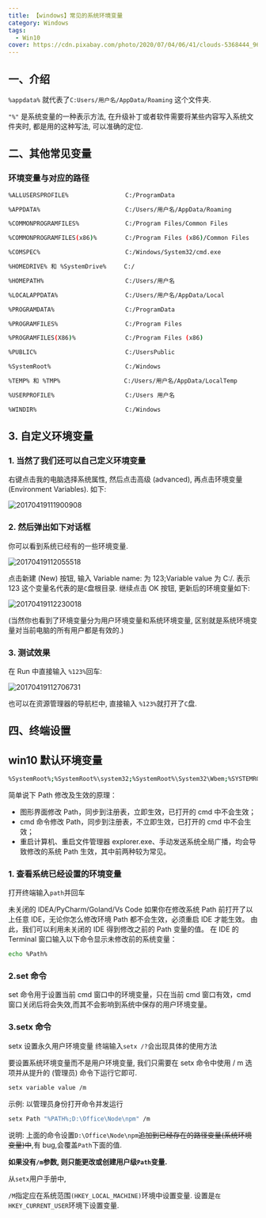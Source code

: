 ```yaml
---
title: 【windows】常见的系统环境变量
category: Windows
tags:
  - Win10
cover: https://cdn.pixabay.com/photo/2020/07/04/06/41/clouds-5368444_960_720.jpg
---
```


## 一、介绍

`%appdata%` 就代表了`C:Users/用户名/AppData/Roaming` 这个文件夹.

`"%"` 是系统变量的一种表示方法, 在升级补丁或者软件需要将某些内容写入系统文件夹时, 都是用的这种写法, 可以准确的定位.

## 二、其他常见变量

### 环境变量与对应的路径

```bash
%ALLUSERSPROFILE%                C:/ProgramData

%APPDATA%                        C:/Users/用户名/AppData/Roaming

%COMMONPROGRAMFILES%             C:/Program Files/Common Files

%COMMONPROGRAMFILES(x86)%        C:/Program Files (x86)/Common Files

%COMSPEC%                        C:/Windows/System32/cmd.exe

%HOMEDRIVE% 和 %SystemDrive%     C:/

%HOMEPATH%                       C:/Users/用户名

%LOCALAPPDATA%                   C:/Users/用户名/AppData/Local

%PROGRAMDATA%                    C:/ProgramData

%PROGRAMFILES%                   C:/Program Files

%PROGRAMFILES(X86)%              C:/Program Files (x86)

%PUBLIC%                         C:/UsersPublic

%SystemRoot%                     C:/Windows

%TEMP% 和 %TMP%                  C:/Users/用户名/AppData/LocalTemp

%USERPROFILE%                    C:/Users 用户名

%WINDIR%                         C:/Windows
```

## 3. 自定义环境变量

### 1. 当然了我们还可以自己定义环境变量

右键点击我的电脑选择系统属性, 然后点击高级 (advanced), 再点击环境变量 (Environment Variables). 如下:

![20170419111900908](https://i.ibb.co/FVMjf0q/20170419111900908.png)

### 2. 然后弹出如下对话框

你可以看到系统已经有的一些环境变量.

![20170419112055518](https://i.ibb.co/bzmHz8N/20170419112055518.png)

点击新建 (New) 按钮, 输入 Variable name: 为 123;Variable value 为 C:/. 表示 123 这个变量名代表的是`C`盘根目录. 继续点击 OK 按钮, 更新后的环境变量如下:

![20170419112230018](https://i.ibb.co/9qFxwBm/20170419112230018.png)

(当然你也看到了环境变量分为用户环境变量和系统环境变量, 区别就是系统环境变量对当前电脑的所有用户都是有效的.)

### 3. 测试效果

在 Run 中直接输入 `%123%`回车:

![20170419112706731](https://i.ibb.co/f9mwTv3/20170419112706731.png)

也可以在资源管理器的导航栏中, 直接输入 `%123%`就打开了`C`盘.

## 四、终端设置

## win10 默认环境变量

```bash
%SystemRoot%;%SystemRoot%\system32;%SystemRoot%\System32\Wbem;%SYSTEMROOT%\System32\WindowsPowerShell\v1.0\;
```

简单说下 Path 修改及生效的原理：

+ 图形界面修改 Path，同步到注册表，立即生效，已打开的 cmd 中不会生效；
+ cmd 命令修改 Path，同步到注册表，不立即生效，已打开的 cmd 中不会生效；
+ 重启计算机、重启文件管理器 explorer.exe、手动发送系统全局广播，均会导致修改的系统 Path 生效，其中前两种较为常见。

### 1. 查看系统已经设置的环境变量

打开终端输入`path`并回车

未关闭的 IDEA/PyCharm/Goland/Vs Code
如果你在修改系统 Path 前打开了以上任意 IDE，无论你怎么修改环境 Path 都不会生效，必须重启 IDE 才能生效。
由此，我们可以利用未关闭的 IDE 得到修改之前的 Path 变量的值。
在 IDE 的 Terminal 窗口输入以下命令显示未修改前的系统变量：

```bash
echo %Path%
```

### 2.set 命令

set 命令用于设置当前 cmd 窗口中的环境变量，只在当前 cmd 窗口有效，cmd 窗口关闭后将会失效,而其不会影响到系统中保存的用户环境变量。

### 3.setx 命令

setx 设置永久用户环境变量
终端输入`setx /?`会出现具体的使用方法

要设置系统环境变量而不是用户环境变量, 我们只需要在 setx 命令中使用 / m 选项并从提升的 (管理员) 命令下运行它即可.

```bash
setx variable value /m
```

示例: 以管理员身份打开命令并发运行

```bash
setx Path "%PATH%;D:\Office\Node\npm" /m
```

说明: 上面的命令设置`D:\Office\Node\npm`~~追加到已经存在的路径变量(系统环境变量)中~~,有 bug,会覆盖`Path`下面的值.

**如果没有`/m`参数, 则只能更改或创建用户级`Path`变量.**

从`setx`用户手册中,

`/M`指定应在系统范围`(HKEY_LOCAL_MACHINE)`环境中设置变量. 设置是`在HKEY_CURRENT_USER`环境下设置变量.
